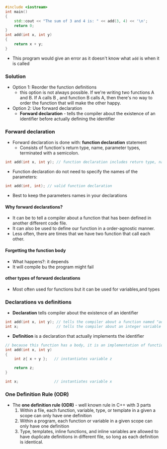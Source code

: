 ```cpp
#include <iostream>
int main()
{
    std::cout << "The sum of 3 and 4 is: " << add(3, 4) << '\n';
    return 0;
}
int add(int x, int y)
{
    return x + y;
}
```

- This program would give an error as it doesn't know what `add` is when it is called
### Solution
- Option 1: Reorder the function definitions
	- this option is not always possible. If we're writing two functions A and B. If A calls B , and function B calls A, then there's no way to order the function that will make the other happy. 
- Option 2: Use forward declaration
	- **Forward declaration** - tells the compiler about the existence of an identifier before actually defining the identifier 
### Forward declaration
- Forward declaration is done with: **function declaration** statement
	- Consists of function's return type, name, parameter types, terminated with a semicolon. 
```cpp
int add(int x, int y); // function declaration includes return type, name, parameters, and semicolon.  No function body!
```

- Function declaration do not need to specify the names of the parameters:
```cpp
int add(int, int); // valid function declaration
```
- Best to keep the parameters names in your declarations 
#### Why forward declarations?
- It can be to tell a compiler about a function that has been defined in another different code file.
- It can also be used to define our function in a order-agnostic manner. 
- Less often, there are times that we have two function that call each other. 
#### Forgetting the function body 
- What happens?: it depends
- It will compile bu the program might fail 
#### other types of forward declarations 
- Most often used for functions but it can be used for variables,and types
### Declarations vs definitions
- **Declaration** tells compiler about the existence of an identifier 
```cpp
int add(int x, int y); // tells the compiler about a function named "add" that takes two int parameters and returns an int.  No body!
int x;                 // tells the compiler about an integer variable named 
```

- **Definition** is a declaration that actually implements the identifier
```cpp
// because this function has a body, it is an implementation of function add()
int add(int x, int y)
{
    int z{ x + y };   // instantiates variable z

    return z;
}

int x;                // instantiates variable x
```
### One Definition Rule (ODR)
- The **one definition rule (ODR)** - well known rule in C++ with 3 parts
	1. Within a file, each function, variable, type, or template in a given a scope can only have one definition
	2. Within a program, each function or variable in a given scope can only have one definition
	3. Type, templates, inline functions, and inline variables are allowed to have duplicate definitions in different file, so long as each definition is identical. 
